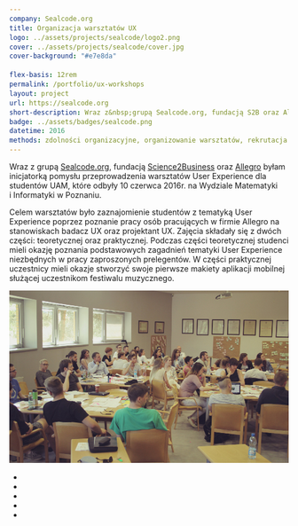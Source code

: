 ```yaml
---
company: Sealcode.org
title: Organizacja warsztatów UX
logo: ../assets/projects/sealcode/logo2.png
cover: ../assets/projects/sealcode/cover.jpg
cover-background: "#e7e8da"

flex-basis: 12rem
permalink: /portfolio/ux-workshops
layout: project
url: https://sealcode.org
short-description: Wraz z&nbsp;grupą Sealcode.org, fundacją S2B oraz Allegro byłam inicjatorką pomysłu przeprowadzenia warsztatów User Experience dla studentów UAM
badge: ../assets/badges/sealcode.png
datetime: 2016
methods: zdolności organizacyjne, organizowanie warsztatów, rekrutacja uczestników, badania kwestionariuszowe, scrum, kanban, projektowanie
---
```


Wraz z&nbsp;grupą <a target="_blank" href="https://sealcode.org">Sealcode.org</a>, fundacją <a target="_blank" href="http://s2b.edu.pl/">Science2Business</a> oraz <a target="_blank" href="https://allegro.pl">Allegro</a> byłam inicjatorką pomysłu przeprowadzenia warsztatów User Experience dla studentów UAM, które odbyły 10 czerwca 2016r. na Wydziale Matematyki i&nbsp;Informatyki w&nbsp;Poznaniu.

Celem warsztatów było zaznajomienie studentów z&nbsp;tematyką User Experience poprzez poznanie pracy osób pracujących w&nbsp;firmie Allegro na stanowiskach badacz UX oraz projektant UX. Zajęcia składały się z&nbsp;dwóch części: teoretycznej oraz praktycznej. Podczas części teoretycznej studenci mieli okazję poznania podstawowych zagadnień tematyki User Experience niezbędnych w&nbsp;pracy zaproszonych prelegentów. W&nbsp;części praktycznej uczestnicy mieli okazje stworzyć swoje pierwsze makiety aplikacji mobilnej służącej uczestnikom festiwalu muzycznego.

<div class="project-image">
	<img class="item" src="../assets/projects/sealcode/0.jpg" href="../assets/projects/sealcode/0.jpg" />
</div>
<ul class="gallery">
	<li class="item" href="../assets/projects/sealcode/1.jpg" style="background-image: url(../assets/projects/sealcode/1.jpg);"></li>
	<li class="item" href="../assets/projects/sealcode/2.jpg" style="background-image: url(../assets/projects/sealcode/2.jpg);"></li>
	<li class="item" href="../assets/projects/sealcode/3.jpg" style="background-image: url(../assets/projects/sealcode/3.jpg);"></li>
	<li class="item" href="../assets/projects/sealcode/4.jpg" style="background-image: url(../assets/projects/sealcode/4.jpg);"></li>
	<li class="item" href="../assets/projects/sealcode/5.jpg" style="background-image: url(../assets/projects/sealcode/5.jpg);"></li>
</ul>
